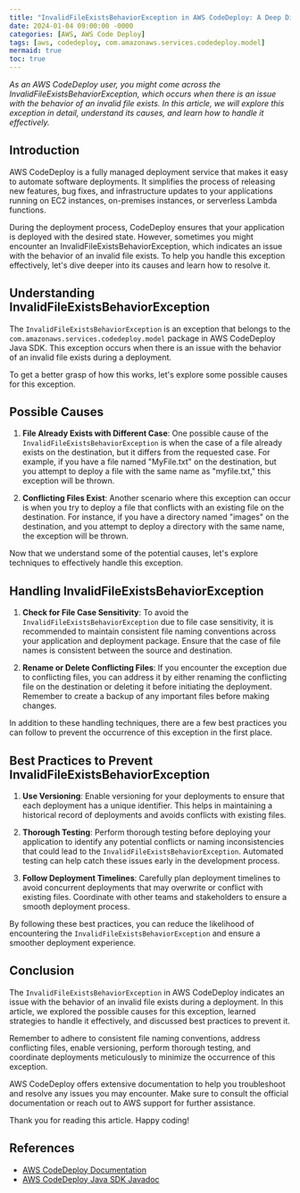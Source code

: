 ```yaml
---
title: "InvalidFileExistsBehaviorException in AWS CodeDeploy: A Deep Dive"
date: 2024-01-04 09:00:00 -0000
categories: [AWS, AWS Code Deploy]
tags: [aws, codedeploy, com.amazonaws.services.codedeploy.model]
mermaid: true
toc: true
---
```



_As an AWS CodeDeploy user, you might come across the InvalidFileExistsBehaviorException, which occurs when there is an issue with the behavior of an invalid file exists. In this article, we will explore this exception in detail, understand its causes, and learn how to handle it effectively._

## Introduction

AWS CodeDeploy is a fully managed deployment service that makes it easy to automate software deployments. It simplifies the process of releasing new features, bug fixes, and infrastructure updates to your applications running on EC2 instances, on-premises instances, or serverless Lambda functions.

During the deployment process, CodeDeploy ensures that your application is deployed with the desired state. However, sometimes you might encounter an InvalidFileExistsBehaviorException, which indicates an issue with the behavior of an invalid file exists. To help you handle this exception effectively, let's dive deeper into its causes and learn how to resolve it.

## Understanding InvalidFileExistsBehaviorException

The `InvalidFileExistsBehaviorException` is an exception that belongs to the `com.amazonaws.services.codedeploy.model` package in AWS CodeDeploy Java SDK. This exception occurs when there is an issue with the behavior of an invalid file exists during a deployment.

To get a better grasp of how this works, let's explore some possible causes for this exception.

## Possible Causes

1. **File Already Exists with Different Case**: One possible cause of the `InvalidFileExistsBehaviorException` is when the case of a file already exists on the destination, but it differs from the requested case. For example, if you have a file named "MyFile.txt" on the destination, but you attempt to deploy a file with the same name as "myfile.txt," this exception will be thrown.

2. **Conflicting Files Exist**: Another scenario where this exception can occur is when you try to deploy a file that conflicts with an existing file on the destination. For instance, if you have a directory named "images" on the destination, and you attempt to deploy a directory with the same name, the exception will be thrown.

Now that we understand some of the potential causes, let's explore techniques to effectively handle this exception.

## Handling InvalidFileExistsBehaviorException

1. **Check for File Case Sensitivity**: To avoid the `InvalidFileExistsBehaviorException` due to file case sensitivity, it is recommended to maintain consistent file naming conventions across your application and deployment package. Ensure that the case of file names is consistent between the source and destination.

2. **Rename or Delete Conflicting Files**: If you encounter the exception due to conflicting files, you can address it by either renaming the conflicting file on the destination or deleting it before initiating the deployment. Remember to create a backup of any important files before making changes.

In addition to these handling techniques, there are a few best practices you can follow to prevent the occurrence of this exception in the first place.

## Best Practices to Prevent InvalidFileExistsBehaviorException

1. **Use Versioning**: Enable versioning for your deployments to ensure that each deployment has a unique identifier. This helps in maintaining a historical record of deployments and avoids conflicts with existing files.

2. **Thorough Testing**: Perform thorough testing before deploying your application to identify any potential conflicts or naming inconsistencies that could lead to the `InvalidFileExistsBehaviorException`. Automated testing can help catch these issues early in the development process.

3. **Follow Deployment Timelines**: Carefully plan deployment timelines to avoid concurrent deployments that may overwrite or conflict with existing files. Coordinate with other teams and stakeholders to ensure a smooth deployment process.

By following these best practices, you can reduce the likelihood of encountering the `InvalidFileExistsBehaviorException` and ensure a smoother deployment experience.

## Conclusion

The `InvalidFileExistsBehaviorException` in AWS CodeDeploy indicates an issue with the behavior of an invalid file exists during a deployment. In this article, we explored the possible causes for this exception, learned strategies to handle it effectively, and discussed best practices to prevent it.

Remember to adhere to consistent file naming conventions, address conflicting files, enable versioning, perform thorough testing, and coordinate deployments meticulously to minimize the occurrence of this exception.

AWS CodeDeploy offers extensive documentation to help you troubleshoot and resolve any issues you may encounter. Make sure to consult the official documentation or reach out to AWS support for further assistance.

Thank you for reading this article. Happy coding!

## References
- [AWS CodeDeploy Documentation](https://docs.aws.amazon.com/codedeploy/latest/userguide/welcome.html)
- [AWS CodeDeploy Java SDK Javadoc](https://docs.aws.amazon.com/AWSJavaSDK/latest/javadoc/com/amazonaws/services/codedeploy/model/InvalidFileExistsBehaviorException.html)